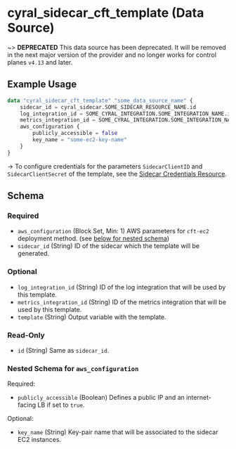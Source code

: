 # cyral_sidecar_cft_template (Data Source)

~> **DEPRECATED** This data source has been deprecated. It will be removed in the next major version of the provider and no longer works for control planes `v4.13` and later.

## Example Usage

```terraform
data "cyral_sidecar_cft_template" "some_data_source_name" {
    sidecar_id = cyral_sidecar.SOME_SIDECAR_RESOURCE_NAME.id
    log_integration_id = SOME_CYRAL_INTEGRATION.SOME_INTEGRATION_NAME.id
    metrics_integration_id = SOME_CYRAL_INTEGRATION.SOME_INTEGRATION_NAME.id
    aws_configuration {
        publicly_accessible = false
        key_name = "some-ec2-key-name"
    }
}
```

-> To configure credentials for the parameters `SidecarClientID` and `SidecarClientSecret` of the template, see the [Sidecar Credentials Resource](../resources/sidecar_credentials.md).

<!-- schema generated by tfplugindocs -->

## Schema

### Required

-   `aws_configuration` (Block Set, Min: 1) AWS parameters for `cft-ec2` deployment method. (see [below for nested schema](#nestedblock--aws_configuration))
-   `sidecar_id` (String) ID of the sidecar which the template will be generated.

### Optional

-   `log_integration_id` (String) ID of the log integration that will be used by this template.
-   `metrics_integration_id` (String) ID of the metrics integration that will be used by this template.
-   `template` (String) Output variable with the template.

### Read-Only

-   `id` (String) Same as `sidecar_id`.

<a id="nestedblock--aws_configuration"></a>

### Nested Schema for `aws_configuration`

Required:

-   `publicly_accessible` (Boolean) Defines a public IP and an internet-facing LB if set to `true`.

Optional:

-   `key_name` (String) Key-pair name that will be associated to the sidecar EC2 instances.
